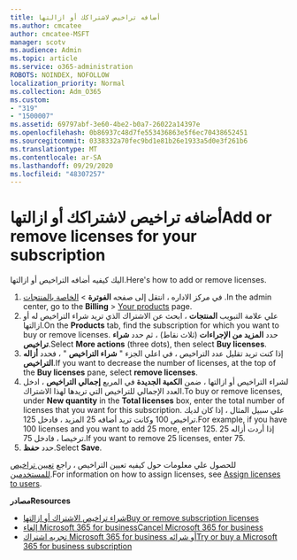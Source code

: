 ```yaml
---
title: أضافه تراخيص لاشتراكك أو ازالتها
ms.author: cmcatee
author: cmcatee-MSFT
manager: scotv
ms.audience: Admin
ms.topic: article
ms.service: o365-administration
ROBOTS: NOINDEX, NOFOLLOW
localization_priority: Normal
ms.collection: Adm_O365
ms.custom:
- "319"
- "1500007"
ms.assetid: 69797abf-3e60-4be2-b0a7-26022a14397e
ms.openlocfilehash: 0b86937c48d7fe553436863e5f6ec70438652451
ms.sourcegitcommit: 0338332a70fec9bd1e81b26e1933a5d0e3f261b6
ms.translationtype: MT
ms.contentlocale: ar-SA
ms.lasthandoff: 09/29/2020
ms.locfileid: "48307257"
---
```

# <a name="add-or-remove-licenses-for-your-subscription"></a><span data-ttu-id="bd5b0-102">أضافه تراخيص لاشتراكك أو ازالتها</span><span class="sxs-lookup"><span data-stu-id="bd5b0-102">Add or remove licenses for your subscription</span></span>

<span data-ttu-id="bd5b0-103">اليك كيفيه أضافه التراخيص أو ازالتها.</span><span class="sxs-lookup"><span data-stu-id="bd5b0-103">Here's how to add or remove licenses.</span></span>
  
1. <span data-ttu-id="bd5b0-104">في مركز الاداره ، انتقل إلى صفحه **الفوترة**  >  [الخاصة بالمنتجات](https://go.microsoft.com/fwlink/p/?linkid=842054) .</span><span class="sxs-lookup"><span data-stu-id="bd5b0-104">In the admin center, go to the **Billing** > [Your products](https://go.microsoft.com/fwlink/p/?linkid=842054) page.</span></span>
2. <span data-ttu-id="bd5b0-105">علي علامة التبويب **المنتجات** ، ابحث عن الاشتراك الذي تريد شراء التراخيص له أو ازالتها.</span><span class="sxs-lookup"><span data-stu-id="bd5b0-105">On the **Products** tab, find the subscription for which you want to buy or remove licenses.</span></span> <span data-ttu-id="bd5b0-106">حدد **المزيد من الإجراءات** (ثلاث نقاط) ، ثم حدد **شراء تراخيص**.</span><span class="sxs-lookup"><span data-stu-id="bd5b0-106">Select **More actions** (three dots), then select **Buy licenses**.</span></span>
3. <span data-ttu-id="bd5b0-107">إذا كنت تريد تقليل عدد التراخيص ، في اعلي الجزء " **شراء التراخيص** " ، فحدد **أزاله التراخيص**.</span><span class="sxs-lookup"><span data-stu-id="bd5b0-107">If you want to decrease the number of licenses, at the top of the **Buy licenses** pane, select **remove licenses**.</span></span>
4. <span data-ttu-id="bd5b0-108">لشراء التراخيص أو ازالتها ، ضمن **الكمية الجديدة** في المربع **إجمالي التراخيص** ، ادخل العدد الإجمالي للتراخيص التي تريدها لهذا الاشتراك.</span><span class="sxs-lookup"><span data-stu-id="bd5b0-108">To buy or remove licenses, under **New quantity** in the **Total licenses** box, enter the total number of licenses that you want for this subscription.</span></span> <span data-ttu-id="bd5b0-109">علي سبيل المثال ، إذا كان لديك تراخيص 100 وكانت تريد أضافه 25 المزيد ، فادخل 125.</span><span class="sxs-lookup"><span data-stu-id="bd5b0-109">For example, if you have 100 licenses and you want to add 25 more, enter 125.</span></span> <span data-ttu-id="bd5b0-110">إذا أردت أزاله 25 ترخيصا ، فادخل 75.</span><span class="sxs-lookup"><span data-stu-id="bd5b0-110">If you want to remove 25 licenses, enter 75.</span></span>
5. <span data-ttu-id="bd5b0-111">حدد **حفظ**.</span><span class="sxs-lookup"><span data-stu-id="bd5b0-111">Select **Save**.</span></span>

<span data-ttu-id="bd5b0-112">للحصول علي معلومات حول كيفيه تعيين التراخيص ، راجع [تعيين تراخيص للمستخدمين](https://docs.microsoft.com/microsoft-365/admin/manage/assign-licenses-to-users).</span><span class="sxs-lookup"><span data-stu-id="bd5b0-112">For information on how to assign licenses, see [Assign licenses to users](https://docs.microsoft.com/microsoft-365/admin/manage/assign-licenses-to-users).</span></span>

<span data-ttu-id="bd5b0-113">**مصادر**</span><span class="sxs-lookup"><span data-stu-id="bd5b0-113">**Resources**</span></span>
  
- [<span data-ttu-id="bd5b0-114">شراء تراخيص الاشتراك أو ازالتها</span><span class="sxs-lookup"><span data-stu-id="bd5b0-114">Buy or remove subscription licenses</span></span>](https://docs.microsoft.com/microsoft-365/commerce/licenses/buy-licenses)
- [<span data-ttu-id="bd5b0-115">إلغاء Microsoft 365 for business</span><span class="sxs-lookup"><span data-stu-id="bd5b0-115">Cancel Microsoft 365 for business</span></span>](https://docs.microsoft.com/microsoft-365/commerce/subscriptions/cancel-your-subscription)
- [<span data-ttu-id="bd5b0-116">تجربه اشتراك Microsoft 365 for business أو شرائه</span><span class="sxs-lookup"><span data-stu-id="bd5b0-116">Try or buy a Microsoft 365 for business subscription</span></span>](https://docs.microsoft.com/microsoft-365/commerce/try-or-buy-microsoft-365)
